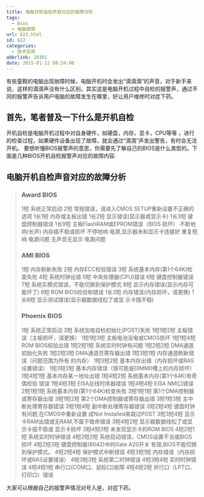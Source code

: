 ```yaml
---
title: 电脑开机自检声音对应的故障分析
tags:
  - bios
  - 电脑故障
url: 622.html
id: 622
categories:
  - 技术应用
abbrlink: 10381
date: 2015-01-12 08:54:00
---
```


有些童鞋的电脑出现故障时候，电脑开机时会发出“滴滴滴”的声音，对于新手来说，这样的滴滴声没有什么区别。其实这是电脑开机过程中自检的报警声，通过不同的报警声告诉用户电脑的故障发生在哪里，好让用户维修时对症下药。

首先，笔者普及一下什么是开机自检
----------------

开机自检是电脑开机过程中对自身硬件，如硬盘，内存，显卡，CPU等等 ，进行的检查过程，如果硬件设备出现了故障，就会通过“滴滴”声发出警告，有时会无法开机。 要想听懂BIOS报警声的意思，你需要先了解自己的BIOS是什么类型的。下面是几种BIOS开机自检报警声对应的故障内容:

电脑开机自检声音对应的故障分析
---------------

> ### Award BIOS
> 
> 1短 系统正常启动 2短 常规错误，请进入CMOS SETUP重新设置不正确的选项 1长1短 内存或主板出错 1长2短 显示错误(显示器或显示卡) 1长3短 键盘控制器错误 1长9短 主板FlashRAM或EPROM错误（BIOS 损坏） 不断地响(长声) 内存插不稳或损坏 不停地响 电源,显示器未和显示卡连接好 重复短响 电源问题 无声音无显示 电源问题
> 
> ### AMI BIOS
> 
> 1短 内存刷新失败 2短 内存ECC校验错误 3短 系统基本内存(第1个64K)检查失败 4短 系统时钟出错 5短 中央处理器(CPU)错误 6短 键盘控制器错误 7短 系统实模式错误，不能切换到保护模式 8短 显示内存错误(显示内存可能坏了) 9短 ROM BIOS检验和错误 1长3短 内存错误(内存损坏，请更换) 1长8短 显示测试错误(显示器数据线松了或显 示卡插不稳)
> 
> ### Phoenix BIOS
> 
> 1短 系统正常启动 3短 系统加电自检初始化(POST)失败 1短1短2短 主板错误（主板损坏，请更换） 1短1短3短 主板电池没电或CMOS损坏 1短1短4短 ROM BIOS校验出错 1短2短1短 系统实时时钟有问题 1短2短2短 DMA通道初始化失败 1短2短3短 DMA通道页寄存器出错 1短3短1短 内存通道刷新错误（问题范围为所有 的内存） 1短3短2短 基本内存出错（内存损坏或RAS设置错误） 1短3短3短 基本内存错误（很可能是DIMM0槽上的内存损坏） 1短4短1短 基本内存某一地址出错 1短4短2短 系统基本内存(第1个64K)有奇偶校验 错误 1短4短3短 EISA总线时序器错误 1短4短4短 EISA NMI口错误 2短1短1短 系统基本内存(第1个64K)检查失败 3短1短1短 第1个DMA控制器或寄存器出错 3短1短2短 第2个DMA控制器或寄存器出错 3短1短3短 主中断处理寄存器错误 3短1短4短 副中断处理寄存器错误 3短2短4短 键盘时钟有问题,在CMOS中重新设置 成Not Installed来跳过POST 3短3短4短 显示卡RAM出错或无RAM,不属于致命错误 3短4短2短 显示器数据线松了或显示卡插不稳或 显示卡损坏 3短4短3短 未发现显示卡的ROM BIOS 4短2短1短 系统实时时钟错误 4短2短2短 系统启动错误，CMOS设置不当或BIOS 损坏 4短2短3短 键盘控制器(8042)中的Gate A20开关 有错,BIOS不能切换到保护模式。 4短2短4短 保护模式中断错误 4短3短1短 内存错误（内存损坏或RAS设置错误） 4短3短3短 系统第二时钟错误 4短3短4短 实时时钟错误 4短4短1短 串行口(COM口、鼠标口)故障 4短4短2短 并行口（LPT口、打印口）错误

大家可以根据自己的报警声情况对号入座，对症下药。